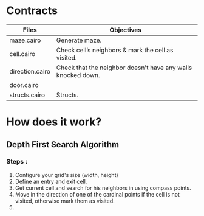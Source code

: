 # Contracts

| Files                     | Objectives |
| ----------------------------- | ------------- |
| maze.cairo         | Generate maze. | 
| cell.cairo      | Check cell’s neighbors & mark the cell as visited. | 
| direction.cairo   | Check that the neighbor doesn't have any walls knocked down. |
| door.cairo       |  |
| structs.cairo       | Structs. |

# How does it work?

## Depth First Search Algorithm

### Steps :

1) Configure your grid's size (width, height)
2) Define an entry and exit cell.
3) Get current cell and search for his neighbors in using compass points.
4) Move in the direction of one of the cardinal points if the cell is not visited, otherwise mark them as visited.
5) 
